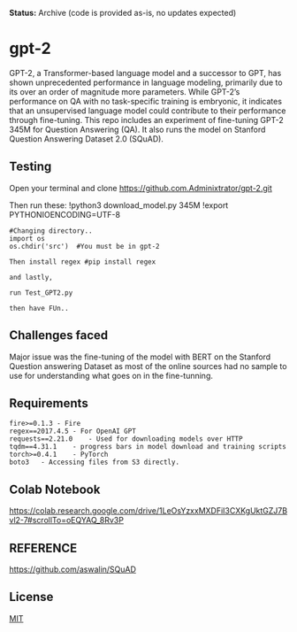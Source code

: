**Status:** Archive (code is provided as-is, no updates expected)

# gpt-2

GPT-2, a Transformer-based language model and a successor to GPT, has shown unprecedented performance in language modeling, primarily due to its over an order of magnitude more parameters. While GPT-2’s performance on QA with no task-specific training is embryonic, it indicates that an unsupervised language model could contribute to their performance through fine-tuning.
    This repo includes an experiment of fine-tuning GPT-2 345M for Question Answering (QA). It also runs the model on Stanford Question Answering Dataset 2.0 (SQuAD).

## Testing

Open your terminal and clone https://github.com.Adminixtrator/gpt-2.git

Then run these:
    !python3 download_model.py 345M
    !export PYTHONIOENCODING=UTF-8
    
    #Changing directory..
    import os
    os.chdir('src')  #You must be in gpt-2
    
    Then install regex #pip install regex
    
    and lastly,
    
    run Test_GPT2.py 
    
    then have FUn..

## Challenges faced

Major issue was the fine-tuning of the model with BERT on the Stanford Question answering Dataset as most of the online sources had no sample to use for understanding what goes on in the fine-tunning. 

## Requirements

    fire>=0.1.3 - Fire 
    regex==2017.4.5 - For OpenAI GPT
    requests==2.21.0    - Used for downloading models over HTTP 
    tqdm==4.31.1    - progress bars in model download and training scripts
    torch>=0.4.1    - PyTorch
    boto3   - Accessing files from S3 directly.

## Colab Notebook

https://colab.research.google.com/drive/1LeOsYzxxMXDFiI3CXKgUktGZJ7Bvl2-7#scrollTo=oEQYAQ_8Rv3P

## REFERENCE

https://github.com/aswalin/SQuAD


## License

[MIT](./LICENSE)
